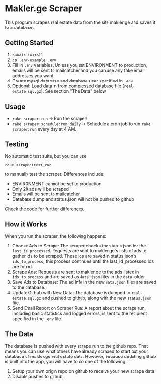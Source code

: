 # Makler.ge Scraper

This program scrapes real estate data from the site makler.ge and saves it to a database.

## Getting Started

1. `bundle install`
2. `cp .env-example .env`
3. Fill in `.env` variables. Unless you set ENVIRONMENT to production, emails will be sent to mailcatcher and you can use any fake email addresses you want.
4. Create mysql database and database user specified in `.env`
5. Optional: Load data in from compressed database file (`real-estate.sql.gz`). See section "The Data" below

## Usage

- `rake scraper:run` -> Run the scraper!
- `rake scraper:schedule:run_daily` -> Schedule a cron job to run `rake scraper:run` every day at 4 AM.

## Testing

No automatic test suite, but you can use

`rake scraper:test_run`

to manually test the scraper. Differences include:
- ENVIRONMENT cannot be set to production
- Only 20 ads will be scraped
- Emails will be sent to mailcatcher
- Database dump and status.json will not be pushed to github

Check [the code](https://github.com/JumpStartGeorgia/Makler.ge-Scraper/blob/email/app/scraper.rb) for further differences.

## How it Works

When you run the scraper, the following happens:

1. Choose Ads to Scrape: The scraper checks the status.json for the `last_id_processed`. Requests are sent to makler.ge's lists of ads to gather ids to be scraped. These ids are saved in status.json's `ids_to_process`; this process continues until the last_id_processed ids are found.
2. Scrape Ads: Requests are sent to makler.ge to the ads listed in `ids_to_process` and are saved as `data.json` files in the `data` folder
3. Save Ads to Database: The ad info in the new `data.json` files are saved to the database.
4. Update Github with New Data: The database is dumped to `real-estate.sql.gz` and pushed to github, along with the new `status.json` file.
5. Send Email Report on Scraper Run: A report about the scrape run, including basic statistics and logged errors, is sent to the recipient specified in the `.env` file.

## The Data

The database is pushed with every scrape run to the github repo. That means you can use what others have already scraped to start out your database of makler.ge real estate data. However, because updating github is built into the app, you will have to do one of the following:

1. Setup your own origin repo on github to receive your new scrape data.
2. Disable pushes to github.
